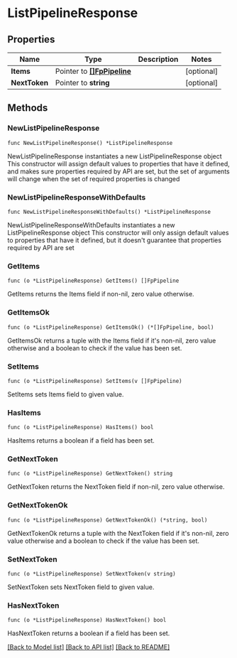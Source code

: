 # ListPipelineResponse

## Properties

Name | Type | Description | Notes
------------ | ------------- | ------------- | -------------
**Items** | Pointer to [**[]FpPipeline**](FpPipeline.md) |  | [optional] 
**NextToken** | Pointer to **string** |  | [optional] 

## Methods

### NewListPipelineResponse

`func NewListPipelineResponse() *ListPipelineResponse`

NewListPipelineResponse instantiates a new ListPipelineResponse object
This constructor will assign default values to properties that have it defined,
and makes sure properties required by API are set, but the set of arguments
will change when the set of required properties is changed

### NewListPipelineResponseWithDefaults

`func NewListPipelineResponseWithDefaults() *ListPipelineResponse`

NewListPipelineResponseWithDefaults instantiates a new ListPipelineResponse object
This constructor will only assign default values to properties that have it defined,
but it doesn't guarantee that properties required by API are set

### GetItems

`func (o *ListPipelineResponse) GetItems() []FpPipeline`

GetItems returns the Items field if non-nil, zero value otherwise.

### GetItemsOk

`func (o *ListPipelineResponse) GetItemsOk() (*[]FpPipeline, bool)`

GetItemsOk returns a tuple with the Items field if it's non-nil, zero value otherwise
and a boolean to check if the value has been set.

### SetItems

`func (o *ListPipelineResponse) SetItems(v []FpPipeline)`

SetItems sets Items field to given value.

### HasItems

`func (o *ListPipelineResponse) HasItems() bool`

HasItems returns a boolean if a field has been set.

### GetNextToken

`func (o *ListPipelineResponse) GetNextToken() string`

GetNextToken returns the NextToken field if non-nil, zero value otherwise.

### GetNextTokenOk

`func (o *ListPipelineResponse) GetNextTokenOk() (*string, bool)`

GetNextTokenOk returns a tuple with the NextToken field if it's non-nil, zero value otherwise
and a boolean to check if the value has been set.

### SetNextToken

`func (o *ListPipelineResponse) SetNextToken(v string)`

SetNextToken sets NextToken field to given value.

### HasNextToken

`func (o *ListPipelineResponse) HasNextToken() bool`

HasNextToken returns a boolean if a field has been set.


[[Back to Model list]](../README.md#documentation-for-models) [[Back to API list]](../README.md#documentation-for-api-endpoints) [[Back to README]](../README.md)


